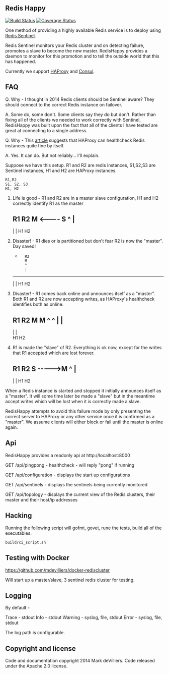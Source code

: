 Redis Happy
-----------

[![Build Status](https://travis-ci.org/mdevilliers/redishappy.svg?branch=master)](https://travis-ci.org/mdevilliers/redishappy)
[![Coverage Status](https://coveralls.io/repos/mdevilliers/redishappy/badge.png)](https://coveralls.io/r/mdevilliers/redishappy)

One method of providing a highly available Redis service is to deploy using [Redis Sentinel](http://redis.io/topics/sentinel).

Redis Sentinel monitors your Redis cluster and on detecting failure, promotes a slave to become the new master. RedisHappy provides a daemon to monitor for this promotion and to tell the outside world that this has happened.

Currently we support [HAProxy](http://www.haproxy.org/) and [Consul](https://www.consul.io/).

FAQ
---

Q. Why - I thought in 2014 Redis clients should be Sentinel aware? They should connect to the correct Redis instance on failover.

A. Some do, some don't. Some clients say they do but don't. Rather than fixing all of the clients we needed to work correctly with Sentinel, RedisHappy was built upon the fact that all of the clients I have tested are great at connecting to a single address. 

Q. Why - This [article](http://blog.haproxy.com/2014/01/02/haproxy-advanced-redis-health-check/) suggests that HAProxy can healthcheck Redis instances quite fine by itself. 

A. Yes. It can do. But not reliably... I'll explain. 

Suppose we have this setup. R1 and R2 are redis instances, S1,S2,S3 are Sentinel instances, H1 and H2 are HAProxy instances. 

	R1,R2
	S1, S2, S3
	H1, H2

1. Life is good - R1 and R2 are in a master slave configuration, H1 and H2 correctly identify R1 as the master

	R1      R2
	M <---- S
    ^
    |
    ---------
    |       |
	H1      H2

2. Disaster! - R1 dies or is partitioned but don't fear R2 is now the "master". Day saved! 

	*       R2
			M
    		^
            |
    ---------
    |       |
	H1      H2


3. Disaster! - R1 comes back online and announces itself as a "master". Both R1 and R2 are now accepting writes, as HAProxy's healthcheck identifies both as online.

	R1		R2
	M       M
    ^		^
    |       |
    ---------
    |       |       
	H1      H2

4. R1 is made the "slave" of R2. Everything is ok now, except for the writes that R1 accepted which are lost forever.

	R1      R2
	S ----->M
    		^
            |
    ---------
    |       |
	H1      H2

When a Redis instance is started and stopped it initially announces itself as a "master". It will some time later be made a "slave" but in the meantime accept writes which will be lost when it is correctly made a slave.

RedisHappy attempts to avoid this failure mode by only presenting the correct server to HAProxy or any other service once it is confirmed as a "master". We assume clients will either block or fail until the master is online again.


Api
---

RedisHappy provides a readonly api at http://localhost:8000

GET /api/pingpong - healthcheck - will reply "pong" if running

GET /api/configuration - displays the start up configurations

GET /api/sentinels - displays the sentinels being currently monitored

GET /api/topology - displays the current view of the Redis clusters, their master and their host/ip addresses


Hacking
-------

Running the following script will gofmt, govet, rune the tests, build all of the executables.

```
build/ci_script.sh

```

Testing with Docker
-------------------

https://github.com/mdevilliers/docker-rediscluster

Will start up a master/slave, 3 sentinel redis cluster for testing.

Logging
-------

By default -

Trace - stdout
Info - stdout
Warning - syslog, file, stdout
Error - syslog, file, stdout

The log path is configurable.

Copyright and license
---------------------

Code and documentation copyright 2014 Mark deVilliers. Code released under the Apache 2.0 license.
